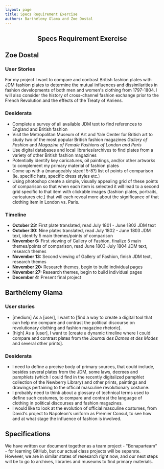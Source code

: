 ```yaml
---
layout: page
title: Specs Requirement Exercise
authors: Barthélemy Glama and Zoe Dostal
---
```


<center><h2><b>Specs Requirement Exercise</b></h2></center>

## Zoe Dostal 

### User Stories

For my project I want to compare and contrast British fashion plates with JDM fashion plates to determine the mutual influences and dissimilarities in fashion developments of both men and women's clothing from 1797-1804. I will also consider the history of cross-channel fashion exchange prior to the French Revolution and the effects of the Treaty of Amiens. 

### Desiderata

* Complete a survey of all available JDM text to find references to England and British fashion
* Visit the Metropolitan Museum of Art and Yale Center for British art to study two of the most popular British fashion magazines *Gallery of Fashion* and *Magazine of Female Fashions of London and Paris*
* Use digital databases and local libraries/archives to find plates from a variety of other British fashion magazines
* Potentially identify key caricatures, oil paintings, and/or other artworks to complement my primary material of fashion plates
* Come up with a (manageably sized! 5-8?) list of points of comparison (ie. specific hats, specific dress styles etc.)
* Using photoshop create a simple, visually appealing grid of these points of comparison so that when each item is selected it will lead to a second grid specific to that item with clickable images (fashion plates, portraits, caricatures etc.) that will each reveal more about the significance of that clothing item in London vs. Paris.

### Timeline

* **October 23:** First plate translated, read July 1801 - June 1802 JDM text
* **October 30:** Nine plates translated, read July 1802 - June 1803 JDM text, identify 5 main themes/points of comparison
* **November 6:** First viewing of Gallery of Fashion, finalize 5 main themes/points of comparison, read June 1803-July 1804 JDM text, research themes
* **November 13:** Second viewing of Gallery of Fashion, finish JDM text, research themes
* **November 20:** Research themes, begin to build individual pages 
* **November 27:** Research themes, begin to build individual pages 
* **December 4:** Present final project


## Barthélemy Glama

### User stories

- [medium] As a [user], I want to [find a way to create a digital tool that can help me compare and contrast the political discourse on revolutionary clothing and fashion magazine rhetoric].
- [high] As a [user], I want to [create a dynamic timeline where I could compare and contrast plates from the *Journal des Dames et des Modes* and several other prints].

### Desiderata

- I need to define a precise body of primary sources, that could include, besides several plates from the JDM, some laws, decrees and pamphlets (which I could find in the recently digitalized pamphlet collection of the Newberry Library) and other prints, paintings and drawings pertaining to the official masculine revolutionary costume.
- I probably need to think about a glossary of technical terms used to define such costumes, to compare and contrast the language of clothing in political discourses and fashion magazines.
- I would like to look at the evolution of official masculine costumes, from David's project to Napoleon's uniform as Premier Consul, to see how and at what stage the influence of fashion is involved.

## Specifications

We have written our document together as a team project - "Bonaparteam" - for learning GitHub, but our actual class projects will be separate. However, we are in similar states of resesarch right now, and our next steps will be to go to archives, libraries and museums to find primary materials. 



